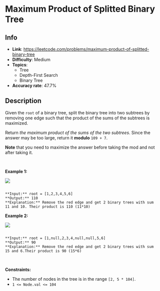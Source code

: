 # Maximum Product of Splitted Binary Tree

## Info  
- **Link**: https://leetcode.com/problems/maximum-product-of-splitted-binary-tree
- **Difficulty**: Medium  
- **Topics**:   
    - Tree
    - Depth-First Search
    - Binary Tree
- **Accuracy rate**: 47.7%  

## Description  
    
Given the `root` of a binary tree, split the binary tree into two subtrees by removing one edge such that the product of the sums of the subtrees is maximized.


Return *the maximum product of the sums of the two subtrees*. Since the answer may be too large, return it **modulo** `109 + 7`.


**Note** that you need to maximize the answer before taking the mod and not after taking it.


 


**Example 1:**


![](https://assets.leetcode.com/uploads/2020/01/21/sample_1_1699.png)

```

**Input:** root = [1,2,3,4,5,6]
**Output:** 110
**Explanation:** Remove the red edge and get 2 binary trees with sum 11 and 10. Their product is 110 (11*10)

```

**Example 2:**


![](https://assets.leetcode.com/uploads/2020/01/21/sample_2_1699.png)

```

**Input:** root = [1,null,2,3,4,null,null,5,6]
**Output:** 90
**Explanation:** Remove the red edge and get 2 binary trees with sum 15 and 6.Their product is 90 (15*6)

```

 


**Constraints:**


* The number of nodes in the tree is in the range `[2, 5 * 104]`.
* `1 <= Node.val <= 104`


  
    
